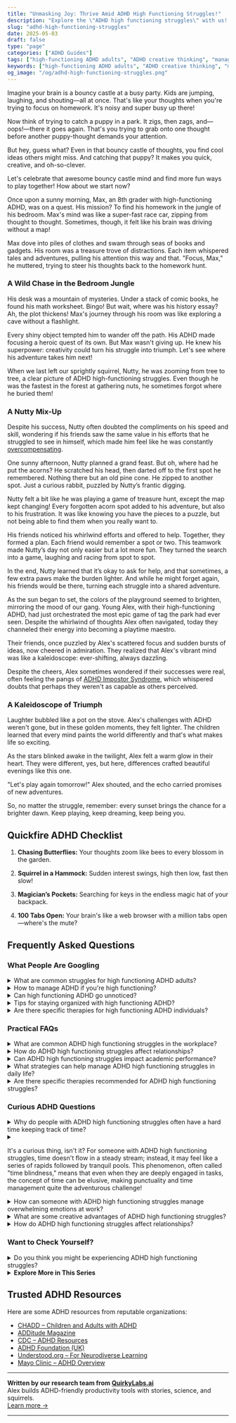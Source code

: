 ```yaml
---
title: "Unmasking Joy: Thrive Amid ADHD High Functioning Struggles!"
description: "Explore the \"ADHD high functioning struggles\" with us! Get cozy and uncover how your vibrant, bouncy-castle mind is not just busy but brilliantly creative. Feel seen and uplifted with every word!"
slug: "adhd-high-functioning-struggles"
date: 2025-05-03
draft: false
type: "page"
categories: ["ADHD Guides"]
tags: ["high-functioning ADHD adults", "ADHD creative thinking", "managing ADHD distractions", "ADHD focus strategies", "ADHD playful coping", "celebrating ADHD strengths", "ADHD thought process"]
keywords: ["high-functioning ADHD adults", "ADHD creative thinking", "managing ADHD distractions", "ADHD focus strategies", "ADHD playful coping", "celebrating ADHD strengths", "ADHD thought process"]
og_image: "/og/adhd-high-functioning-struggles.png"
---
```


Imagine your brain is a bouncy castle at a busy party. Kids are jumping, laughing, and shouting—all at once. That's like your thoughts when you're trying to focus on homework. It's noisy and super busy up there!

Now think of trying to catch a puppy in a park. It zigs, then zags, and—oops!—there it goes again. That's you trying to grab onto one thought before another puppy-thought demands your attention.

But hey, guess what? Even in that bouncy castle of thoughts, you find cool ideas others might miss. And catching that puppy? It makes you quick, creative, and oh-so-clever.

Let's celebrate that awesome bouncy castle mind and find more fun ways to play together! How about we start now?

Once upon a sunny morning, Max, an 8th grader with high-functioning ADHD, was on a quest. His mission? To find his homework in the jungle of his bedroom. Max's mind was like a super-fast race car, zipping from thought to thought. Sometimes, though, it felt like his brain was driving without a map!

Max dove into piles of clothes and swam through seas of books and gadgets. His room was a treasure trove of distractions. Each item whispered tales and adventures, pulling his attention this way and that. "Focus, Max," he muttered, trying to steer his thoughts back to the homework hunt.

### A Wild Chase in the Bedroom Jungle

His desk was a mountain of mysteries. Under a stack of comic books, he found his math worksheet. Bingo! But wait, where was his history essay? Ah, the plot thickens! Max's journey through his room was like exploring a cave without a flashlight.

Every shiny object tempted him to wander off the path. His ADHD made focusing a heroic quest of its own. But Max wasn't giving up. He knew his superpower: creativity could turn his struggle into triumph. Let's see where his adventure takes him next!

When we last left our sprightly squirrel, Nutty, he was zooming from tree to tree, a clear picture of ADHD high-functioning struggles. Even though he was the fastest in the forest at gathering nuts, he sometimes forgot where he buried them!

### A Nutty Mix-Up

Despite his success, Nutty often doubted the compliments on his speed and skill, wondering if his friends saw the same value in his efforts that he struggled to see in himself, which made him feel like he was constantly [overcompensating](/pages/adhd-overcompensating/).

One sunny afternoon, Nutty planned a grand feast. But oh, where had he put the acorns? He scratched his head, then darted off to the first spot he remembered. Nothing there but an old pine cone. He zipped to another spot. Just a curious rabbit, puzzled by Nutty’s frantic digging.

Nutty felt a bit like he was playing a game of treasure hunt, except the map kept changing! Every forgotten acorn spot added to his adventure, but also to his frustration. It was like knowing you have the pieces to a puzzle, but not being able to find them when you really want to.

His friends noticed his whirlwind efforts and offered to help. Together, they formed a plan. Each friend would remember a spot or two. This teamwork made Nutty’s day not only easier but a lot more fun. They turned the search into a game, laughing and racing from spot to spot.

In the end, Nutty learned that it’s okay to ask for help, and that sometimes, a few extra paws make the burden lighter. And while he might forget again, his friends would be there, turning each struggle into a shared adventure.

As the sun began to set, the colors of the playground seemed to brighten, mirroring the mood of our gang. Young Alex, with their high-functioning ADHD, had just orchestrated the most epic game of tag the park had ever seen. Despite the whirlwind of thoughts Alex often navigated, today they channeled their energy into becoming a playtime maestro.

Their friends, once puzzled by Alex's scattered focus and sudden bursts of ideas, now cheered in admiration. They realized that Alex's vibrant mind was like a kaleidoscope: ever-shifting, always dazzling.

Despite the cheers, Alex sometimes wondered if their successes were real, often feeling the pangs of [ADHD Impostor Syndrome](/pages/adhd-impostor-syndrome/), which whispered doubts that perhaps they weren't as capable as others perceived.

### A Kaleidoscope of Triumph

Laughter bubbled like a pot on the stove. Alex's challenges with ADHD weren't gone, but in these golden moments, they felt lighter. The children learned that every mind paints the world differently and that's what makes life so exciting.

As the stars blinked awake in the twilight, Alex felt a warm glow in their heart. They were different, yes, but here, differences crafted beautiful evenings like this one.

"Let's play again tomorrow!" Alex shouted, and the echo carried promises of new adventures.

So, no matter the struggle, remember: every sunset brings the chance for a brighter dawn. Keep playing, keep dreaming, keep being you.

## Quickfire ADHD Checklist

1. **Chasing Butterflies:** Your thoughts zoom like bees to every blossom in the garden.

2. **Squirrel in a Hammock:** Sudden interest swings, high then low, fast then slow!

3. **Magician’s Pockets:** Searching for keys in the endless magic hat of your backpack.

4. **100 Tabs Open:** Your brain's like a web browser with a million tabs open—where's the mute?

## Frequently Asked Questions



### What People Are Googling

<details><summary>What are common struggles for high functioning ADHD adults?</summary><p>Absolutely, it’s important to recognize that even high-functioning adults with ADHD may face unique challenges! Common struggles often include maintaining organization, managing time effectively, and keeping up with multiple tasks at once. Additionally, many experience difficulties with sustaining attention during less stimulating activities and may struggle with impulsivity in social or professional settings. It’s all part of navigating ADHD, and finding strategies that work for you can make a big difference in smoothing out these bumps in the road.</p></details>
<details><summary>How to manage ADHD if you're high functioning?</summary><p>Navigating ADHD when you're high-functioning might feel a bit like a stealth mission, where your struggles aren't always visible to others. Start by embracing structured routines and checklists to keep your day flowing smoothly. Don't hesitate to lean on tech tools like apps for task management or timers to break work into manageable chunks. Most importantly, remember to celebrate your successes, no matter how small, and give yourself plenty of grace on the tougher days. You're doing wonderfully, and every step forward is a victory!</p></details>
<details><summary>Can high functioning ADHD go unnoticed?</summary><p>Absolutely, it's quite common for high-functioning ADHD to go unnoticed, especially when someone is managing well in certain areas of their life. People often develop coping strategies that mask their ADHD symptoms, making it less obvious to others—and sometimes even to themselves—that they're struggling. It's like being a duck on a pond: on the surface, everything looks smooth, but underneath, there's a lot of hard paddling going on. Recognizing this is a big step toward understanding oneself better and finding the right kind of support.</p></details>
<details><summary>Tips for staying organized with high functioning ADHD?</summary><p>Absolutely, staying organized with high-functioning ADHD can feel like a juggling act, but there are some cozy strategies to help keep those balls in the air! Start by embracing tools that make you smile—think colorful planners, fun apps, or cute sticky notes to lighten the task of tracking tasks. Break your projects into small, manageable chunks and celebrate the completion of each one; this can help to maintain motivation and clarity. Lastly, remember that consistency beats perfection. Setting aside a regular time to plan and tidy up, even if it's just a few minutes each day, can make a world of difference without overwhelming you.</p></details>
<details><summary>Are there specific therapies for high functioning ADHD individuals?</summary><p>Absolutely, there are several therapy options tailored to help individuals with high-functioning ADHD thrive. Cognitive Behavioral Therapy (CBT) is especially popular as it helps in managing the challenges by changing unhelpful thinking and behavior patterns. Similarly, coaching focused on ADHD can be incredibly beneficial, helping to develop and reinforce organizational skills, time management, and goal-setting. These therapies provide practical tools and strategies, enabling individuals to navigate their daily lives more effectively and with greater confidence.</p></details>



### Practical FAQs

<details><summary>What are common ADHD high functioning struggles in the workplace?</summary><p>Absolutely, navigating the workplace with high-functioning ADHD comes with its unique set of challenges. One common struggle might be managing time effectively, as it's easy to lose track of it when you're hyperfocused on one task or bouncing between multiple tasks. Another is maintaining organization, whether that's keeping a tidy workspace or prioritizing tasks in a way that doesn't feel overwhelming. Many also find that handling distractions and sustaining concentration during less engaging tasks can be tough. Remember, each of these struggles also brings with it a set of unique strengths, and finding strategies that work for you can really make a positive difference.</p></details>
<details><summary>How do ADHD high functioning struggles affect relationships?</summary><p>Absolutely, navigating relationships with high-functioning ADHD can indeed have its unique challenges, but knowing what these are can really help in managing them. Often, difficulties with time management, forgetfulness, or impulsivity in conversations might lead to misunderstandings or frustrations. However, open communication about these challenges can not only increase understanding between partners but also strengthen the bond. By working together and perhaps establishing gentle reminders or systems, you can create a supportive environment that allows both partners to thrive.</p></details>
<details><summary>Can ADHD high functioning struggles impact academic performance?</summary><p>Absolutely, it's quite common for individuals with high-functioning ADHD to face challenges in their academic performance. Even if someone is highly capable, ADHD can make it tricky to stay organized, keep track of assignments, and maintain focus during lectures or while studying. It's important to remember that these difficulties don't reflect your intelligence or potential; they're just a part of navigating ADHD. There are many strategies and supports that can help manage these challenges, so reaching out for help can be a great step towards academic success.</p></details>
<details><summary>What strategies can help manage ADHD high functioning struggles in daily life?</summary><p>Absolutely, managing ADHD, especially when you're high-functioning, can sometimes feel like juggling with too many balls in the air! One effective strategy is to create structured routines to reduce the number of decisions you need to make daily. Using tools like planners or digital apps can help you keep track of tasks and appointments, which can be a huge relief. Also, don't underestimate the power of short, regular breaks to recharge your brain – they can significantly boost your focus and productivity. Remember, finding what uniquely works for you is like crafting a cozy, personalized recipe for success!</p></details>
<details><summary>Are there specific therapies recommended for ADHD high functioning struggles?</summary><p>Absolutely, there are several therapeutic approaches that can be really beneficial for managing high-functioning ADHD! Cognitive Behavioral Therapy (CBT) is often recommended as it helps in restructuring thought patterns and reducing negative behaviors through practical skills. Another helpful approach is coaching, which focuses on organizing tasks and setting achievable goals. Additionally, mindfulness and relaxation techniques can be wonderful in managing impulsivity and increasing focus. Each of these therapies can be tailored to fit your unique needs and help you thrive.</p></details>



### Curious ADHD Questions

<details><summary>Why do people with ADHD high functioning struggles often have a hard time keeping track of time?</summary><p>Absolutely, it's a common challenge and you're not alone in this! Folks with ADHD might struggle with time management because their brains process the passage of time differently. This is often referred to as "time blindness," where it can be tough to estimate how long tasks will take or to switch smoothly from one task to another. Implementing tools like timers, alarms, or visual time indicators can be really helpful to gently keep you on track without feeling overwhelmed. Remember, finding what uniquely works for you is a cozy journey of discovery.</p></details>
<details><summary><p>It's a curious thing, isn't it? For someone with ADHD high functioning struggles, time doesn't flow in a steady stream; instead, it may feel like a series of rapids followed by tranquil pools. This phenomenon, often called "time blindness," means that even when they are deeply engaged in tasks, the concept of time can be elusive, making punctuality and time management quite the adventurous challenge!</p></summary><p>Absolutely, your description captures the experience perfectly! Time blindness can indeed make the passage of time feel unpredictable and often tricky to navigate for those with ADHD. This can turn what many see as straightforward tasks into a bit of a wild ride. The key is finding strategies that resonate with you, like setting multiple alarms or using a visual timer, to gently keep you anchored as you flow through your day. Remember, it's all about discovering what best supports your unique rhythm!</p></details>
<details><summary>How can someone with ADHD high functioning struggles manage overwhelming emotions at work?</summary><p>Managing overwhelming emotions at work can definitely be a challenge, but you're not alone! One effective strategy is to create small, manageable breaks throughout your day. Use these moments to step away from your desk, breathe deeply, or enjoy a quick walk outside. Additionally, keeping a simple journal or notes app handy to jot down your thoughts and feelings can help organize your thoughts and make things feel more manageable. Remember, it's perfectly okay to tailor these strategies to what feels most soothing for you.</p></details>
<details><summary>What are some creative advantages of ADHD high functioning struggles?</summary><p>Absolutely, there are some truly unique creative advantages that come with ADHD! Many people with ADHD tend to have a rapid-fire mind which allows them to make unexpected connections and come up with innovative ideas that others might not see. This nimbleness of thought can be a huge asset in creative fields like art, writing, or entrepreneurship, where being able to think outside the box is often celebrated. Plus, the intense hyperfocus that sometimes accompanies ADHD can allow for deep, passionate work on projects that really light your fire. Embracing these strengths can lead to wonderful, creative achievements.</p></details>
<details><summary>How do ADHD high functioning struggles affect relationships?</summary><p>Absolutely, navigating relationships when you have high-functioning ADHD can indeed bring its unique set of challenges. You might find that things like forgetfulness, difficulty maintaining attention during conversations, or managing emotions can sometimes create misunderstandings or friction. However, it's important to remember that clear communication and mutual understanding can go a long way. By sharing your experiences and the ways ADHD affects you, and also by listening to your partner's experiences, you can build a stronger, more empathetic connection.</p></details>



### Want to Check Yourself?

<details><summary>Do you think you might be experiencing ADHD high functioning struggles?</summary><p>Absolutely, feeling like you’re struggling despite being high-functioning can be quite common when it comes to ADHD. The term ‘high-functioning’ often means you're managing to meet various life demands but might still be facing internal challenges like maintaining focus, managing time, or dealing with impulsivity. Remember, ADHD manifests uniquely for everyone and can often go unnoticed when you're able to perform well in certain areas of life. It’s really great that you’re exploring this possibility—understanding more about how ADHD affects you can be the first step toward getting the right support and strategies in place.</p></details>

<script type="application/ld+json">
{
  "@context": "https://schema.org",
  "@type": "FAQPage",
  "mainEntity": [
    {
      "@type": "Question",
      "name": "What are common struggles for high functioning ADHD adults?",
      "acceptedAnswer": {
        "@type": "Answer",
        "text": "Absolutely, it\u2019s important to recognize that even high-functioning adults with ADHD may face unique challenges! Common struggles often include maintaining organization, managing time effectively, and keeping up with multiple tasks at once. Additionally, many experience difficulties with sustaining attention during less stimulating activities and may struggle with impulsivity in social or professional settings. It\u2019s all part of navigating ADHD, and finding strategies that work for you can make a big difference in smoothing out these bumps in the road."
      }
    },
    {
      "@type": "Question",
      "name": "How to manage ADHD if you're high functioning?",
      "acceptedAnswer": {
        "@type": "Answer",
        "text": "Navigating ADHD when you're high-functioning might feel a bit like a stealth mission, where your struggles aren't always visible to others. Start by embracing structured routines and checklists to keep your day flowing smoothly. Don't hesitate to lean on tech tools like apps for task management or timers to break work into manageable chunks. Most importantly, remember to celebrate your successes, no matter how small, and give yourself plenty of grace on the tougher days. You're doing wonderfully, and every step forward is a victory!"
      }
    },
    {
      "@type": "Question",
      "name": "Can high functioning ADHD go unnoticed?",
      "acceptedAnswer": {
        "@type": "Answer",
        "text": "Absolutely, it's quite common for high-functioning ADHD to go unnoticed, especially when someone is managing well in certain areas of their life. People often develop coping strategies that mask their ADHD symptoms, making it less obvious to others\u2014and sometimes even to themselves\u2014that they're struggling. It's like being a duck on a pond: on the surface, everything looks smooth, but underneath, there's a lot of hard paddling going on. Recognizing this is a big step toward understanding oneself better and finding the right kind of support."
      }
    },
    {
      "@type": "Question",
      "name": "Tips for staying organized with high functioning ADHD?",
      "acceptedAnswer": {
        "@type": "Answer",
        "text": "Absolutely, staying organized with high-functioning ADHD can feel like a juggling act, but there are some cozy strategies to help keep those balls in the air! Start by embracing tools that make you smile\u2014think colorful planners, fun apps, or cute sticky notes to lighten the task of tracking tasks. Break your projects into small, manageable chunks and celebrate the completion of each one; this can help to maintain motivation and clarity. Lastly, remember that consistency beats perfection. Setting aside a regular time to plan and tidy up, even if it's just a few minutes each day, can make a world of difference without overwhelming you."
      }
    },
    {
      "@type": "Question",
      "name": "Are there specific therapies for high functioning ADHD individuals?",
      "acceptedAnswer": {
        "@type": "Answer",
        "text": "Absolutely, there are several therapy options tailored to help individuals with high-functioning ADHD thrive. Cognitive Behavioral Therapy (CBT) is especially popular as it helps in managing the challenges by changing unhelpful thinking and behavior patterns. Similarly, coaching focused on ADHD can be incredibly beneficial, helping to develop and reinforce organizational skills, time management, and goal-setting. These therapies provide practical tools and strategies, enabling individuals to navigate their daily lives more effectively and with greater confidence."
      }
    }
  ]
}
</script>
<script type="application/ld+json">
{
  "@context": "https://schema.org",
  "@type": "Article",
  "author": {
    "@type": "Person",
    "name": "QuirkyLabs",
    "url": "https://quirkylabs.ai/about"
  },
  "headline": "\"Unmasking Joy: Thrive Amid ADHD High Functioning Struggles!\"",
  "mainEntityOfPage": "https://blog.quirkylabs.ai/pages/adhd-high-functioning-struggles/",
  "datePublished": "2025-05-03"
}
</script>
<script type="application/ld+json">
{
  "@context": "https://schema.org",
  "@type": "BreadcrumbList",
  "itemListElement": [
    {
      "@type": "ListItem",
      "position": 1,
      "name": "Home",
      "item": "https://quirkylabs.ai/"
    },
    {
      "@type": "ListItem",
      "position": 2,
      "name": "Blog",
      "item": "https://blog.quirkylabs.ai/"
    },
    {
      "@type": "ListItem",
      "position": 3,
      "name": "\"Unmasking Joy: Thrive Amid ADHD High Functioning Struggles!\"",
      "item": "https://blog.quirkylabs.ai/pages/adhd-high-functioning-struggles/"
    }
  ]
}
</script>

<details>
<summary><strong>Explore More in This Series</strong></summary>

- [Adhd Overexplaining Yourself](/pages/adhd-overexplaining-yourself/)
- [Adhd Working Hard To Fit In](/pages/adhd-working-hard-to-fit-in/)
- [Adhd Perfectionism](/pages/adhd-perfectionism/)
- [Adhd Fake Success](/pages/adhd-fake-success/)
- [Adhd Doing Too Much](/pages/adhd-doing-too-much/)
- [Adhd Validation Hunger](/pages/adhd-validation-hunger/)
- [Adhd Overcompensating](/pages/adhd-overcompensating/)
- [Adhd Hide Your Struggles](/pages/adhd-hide-your-struggles/)
</details>



## Trusted ADHD Resources

Here are some ADHD resources from reputable organizations:

- [CHADD – Children and Adults with ADHD](https://chadd.org)
- [ADDitude Magazine](https://www.additudemag.com)
- [CDC – ADHD Resources](https://www.cdc.gov/ncbddd/adhd)
- [ADHD Foundation (UK)](https://www.adhdfoundation.org.uk)
- [Understood.org – For Neurodiverse Learning](https://www.understood.org)
- [Mayo Clinic – ADHD Overview](https://www.mayoclinic.org/diseases-conditions/adhd)


---

**Written by our research team from [QuirkyLabs.ai](https://quirkylabs.ai)**  
Alex builds ADHD-friendly productivity tools with stories, science, and squirrels.  
[Learn more →](https://quirkylabs.ai)

---